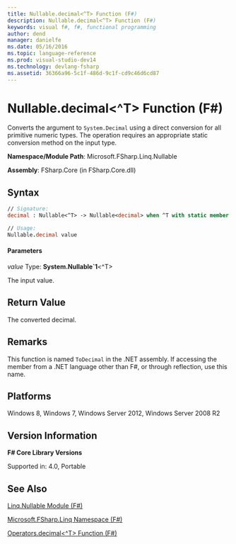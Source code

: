 ```yaml
---
title: Nullable.decimal<^T> Function (F#)
description: Nullable.decimal<^T> Function (F#)
keywords: visual f#, f#, functional programming
author: dend
manager: danielfe
ms.date: 05/16/2016
ms.topic: language-reference
ms.prod: visual-studio-dev14
ms.technology: devlang-fsharp
ms.assetid: 36366a96-5c1f-486d-9c1f-cd9c46d6cd87
---
```


# Nullable.decimal<^T> Function (F#)

Converts the argument to `System.Decimal` using a direct conversion for all primitive numeric types. The operation requires an appropriate static conversion method on the input type.

**Namespace/Module Path**: Microsoft.FSharp.Linq.Nullable

**Assembly**: FSharp.Core (in FSharp.Core.dll)


## Syntax

```fsharp
// Signature:
decimal : Nullable<^T> -> Nullable<decimal> when ^T with static member op_Explicit and ^T : (new : unit ->  ^T) and ^T : struct and ^T :> ValueType

// Usage:
Nullable.decimal value
```

#### Parameters
*value*
Type: **System.Nullable&#96;1**&lt;^T&gt;


The input value.

## Return Value
The converted decimal.


## Remarks
This function is named `ToDecimal` in the .NET assembly. If accessing the member from a .NET language other than F#, or through reflection, use this name.


## Platforms
Windows 8, Windows 7, Windows Server 2012, Windows Server 2008 R2

## Version Information
**F# Core Library Versions**

Supported in: 4.0, Portable

## See Also
[Linq.Nullable Module &#40;F&#35;&#41;](Linq.Nullable-Module-%5BFSharp%5D.md)

[Microsoft.FSharp.Linq Namespace &#40;F&#35;&#41;](Microsoft.FSharp.Linq-Namespace-%5BFSharp%5D.md)

[Operators.decimal&#60;^T&#62; Function &#40;F&#35;&#41;](Operators.decimal%5B%5ET%5D-Function-%5BFSharp%5D.md)
